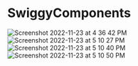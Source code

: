 # SwiggyComponents

![Screenshot 2022-11-23 at 4 36 42 PM](https://user-images.githubusercontent.com/41722821/203531734-49859d89-2d82-47e8-934e-17aae56b383b.png)
![Screenshot 2022-11-23 at 5 10 27 PM](https://user-images.githubusercontent.com/41722821/203538257-da06ec9b-03ec-48a9-ac27-456f03129e2e.png)
![Screenshot 2022-11-23 at 5 10 40 PM](https://user-images.githubusercontent.com/41722821/203538262-2ca1d945-21a0-4d0e-b139-62600902e235.png)
![Screenshot 2022-11-23 at 5 10 50 PM](https://user-images.githubusercontent.com/41722821/203538264-1929ba28-db83-4e7e-9e07-7c2ab555c217.png)
